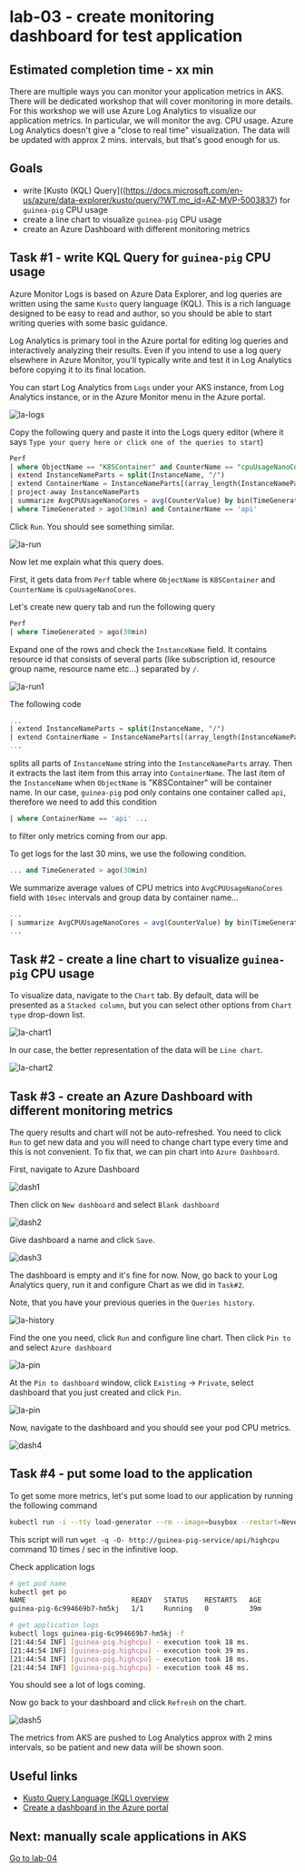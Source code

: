 # lab-03 - create monitoring dashboard for test application

## Estimated completion time - xx min

There are multiple ways you can monitor your application metrics in AKS. There will be dedicated workshop that will cover monitoring in more details. For this workshop we will use Azure Log Analytics to visualize our application metrics. In particular, we will monitor the avg. CPU usage. Azure Log Analytics doesn't give a "close to real time" visualization. The data will be updated with approx 2 mins. intervals, but that's good enough for us. 

## Goals

* write [Kusto (KQL) Query]((https://docs.microsoft.com/en-us/azure/data-explorer/kusto/query/?WT.mc_id=AZ-MVP-5003837) for `guinea-pig` CPU usage
* create a line chart to visualize `guinea-pig` CPU usage
* create an Azure Dashboard with different monitoring metrics

## Task #1 - write KQL Query for `guinea-pig` CPU usage

Azure Monitor Logs is based on Azure Data Explorer, and log queries are written using the same `Kusto` query language (KQL). This is a rich language designed to be easy to read and author, so you should be able to start writing queries with some basic guidance.

Log Analytics is primary tool in the Azure portal for editing log queries and interactively analyzing their results. Even if you intend to use a log query elsewhere in Azure Monitor, you'll typically write and test it in Log Analytics before copying it to its final location.

You can start Log Analytics from `Logs` under your AKS instance, from Log Analytics instance, or in the Azure Monitor menu in the Azure portal. 

![la-logs](images/la-logs.png)

Copy the following query and paste it into the Logs query editor (where it says `Type your query here or click one of the queries to start`)

```sql
Perf
| where ObjectName == "K8SContainer" and CounterName == "cpuUsageNanoCores"
| extend InstanceNameParts = split(InstanceName, "/")  
| extend ContainerName = InstanceNameParts[(array_length(InstanceNameParts)-1)] 
| project-away InstanceNameParts 
| summarize AvgCPUUsageNanoCores = avg(CounterValue) by bin(TimeGenerated, 10sec), tostring(ContainerName)
| where TimeGenerated > ago(30min) and ContainerName == 'api'
```

Click `Run`. You should see something similar.

![la-run](images/la-run.png)

Now let me explain what this query does.

First, it gets data from `Perf` table where `ObjectName` is `K8SContainer` and `CounterName` is `cpuUsageNanoCores`. 

Let's create new query tab and run the following query 

```sql
Perf
| where TimeGenerated > ago(30min)
```

Expand one of the rows and check the `InstanceName` field. It contains resource id that consists of several parts (like subscription id, resource group name, resource name etc...) separated by `/`. 

![la-run1](images/la-run1.png)


The following code 

```sql
...
| extend InstanceNameParts = split(InstanceName, "/")  
| extend ContainerName = InstanceNameParts[(array_length(InstanceNameParts)-1)] 
...
```

splits all parts of `InstanceName` string into the `InstanceNameParts` array. Then it extracts the last item from this array into `ContainerName`. The last item of the `InstanceName` when `ObjectName` is "K8SContainer" will be container name. In our case, `guinea-pig` pod only contains one container called `api`, therefore we need to add this condition 

```sql
| where ContainerName == 'api' ...
```

to filter only metrics coming from our app.

To get logs for the last 30 mins, we use the following condition.

```sql
... and TimeGenerated > ago(30min) 
```

We summarize average values of CPU metrics into `AvgCPUUsageNanoCores` field with `10sec` intervals and group data by container name...

```sql
...
| summarize AvgCPUUsageNanoCores = avg(CounterValue) by bin(TimeGenerated, 10sec), tostring(ContainerName)
...
```
## Task #2 - create a line chart to visualize `guinea-pig` CPU usage

To visualize data, navigate to the `Chart` tab. By default, data will be presented as a `Stacked column`, but you can select other options from `Chart type` drop-down list. 

![la-chart1](images/la-chart1.png)

In our case, the better representation of the data will be `Line chart`. 

![la-chart2](images/la-chart2.png)

## Task #3 - create an Azure Dashboard with different monitoring metrics

The query results and chart will not be auto-refreshed. You need to click `Run` to get new data and you will need to change chart type every time and this is not convenient. To fix that, we can pin chart into `Azure Dashboard`.

First, navigate to Azure Dashboard 

![dash1](images/dashboard1.png)

Then click on `New dashboard` and select `Blank dashboard`

![dash2](images/dashboard2.png)

Give dashboard a name and click `Save`.

![dash3](images/dashboard3.png)

The dashboard is empty and it's fine for now. Now, go back to your Log Analytics query, run it and configure Chart as we did in `Task#2`.

Note, that you have your previous queries in the `Queries history`. 

![la-history](images/la-history.png)

Find the one you need, click `Run` and configure line chart. Then click `Pin to` and select `Azure dashboard`

![la-pin](images/la-pin.png)

At the `Pin to dashboard` window, click `Existing` -> `Private`, select dashboard that you just created and click `Pin`.

![la-pin](images/la-pin.png)

Now, navigate to the dashboard and you should see your pod CPU metrics. 

![dash4](images/dashboard4.png)

## Task #4 - put some load to the application

To get some more metrics, let's put some load to our application by running the following command

```bash
kubectl run -i --tty load-generator --rm --image=busybox --restart=Never -- /bin/sh -c "while sleep 0.01; do wget -q -O- http://guinea-pig-service/api/highcpu; done"
```

This script will run `wget -q -O- http://guinea-pig-service/api/highcpu` command 10 times / sec in the infinitive loop. 

Check application logs 

```bash
# get pod name
kubectl get po
NAME                          READY   STATUS    RESTARTS   AGE
guinea-pig-6c994669b7-hm5kj   1/1     Running   0          39m

# get application logs
kubectl logs guinea-pig-6c994669b7-hm5kj -f
[21:44:54 INF] [guinea-pig.highcpu] - execution took 18 ms.
[21:44:54 INF] [guinea-pig.highcpu] - execution took 39 ms.
[21:44:54 INF] [guinea-pig.highcpu] - execution took 18 ms.
[21:44:54 INF] [guinea-pig.highcpu] - execution took 48 ms.
```
You should see a lot of logs coming.

Now go back to your dashboard and click `Refresh` on the chart.

![dash5](images/dashboard5.png)

The metrics from AKS are pushed to Log Analytics approx with 2 mins intervals, so be patient and new data will be shown soon.  

## Useful links

* [Kusto Query Language (KQL) overview](https://docs.microsoft.com/en-us/azure/data-explorer/kusto/query/?WT.mc_id=AZ-MVP-5003837)
* [Create a dashboard in the Azure portal](https://docs.microsoft.com/en-us/azure/azure-portal/azure-portal-dashboards?WT.mc_id=AZ-MVP-5003837)

## Next: manually scale applications in AKS

[Go to lab-04](../lab-04/readme.md)